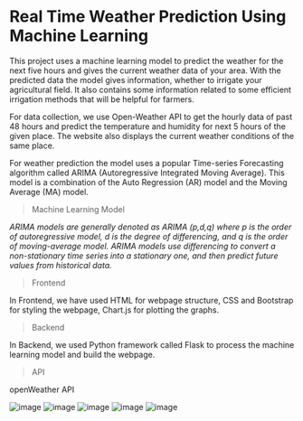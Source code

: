 #   **Real Time Weather Prediction Using Machine Learning**
This project uses a machine learning model to predict the weather for the next five hours and gives the current weather data of your area. With the predicted data the model gives information, whether to irrigate your agricultural field. It also contains some information related to some efficient irrigation methods that will be helpful for farmers.

For data collection, we use Open-Weather API to get the hourly data of past 48 hours and predict the temperature and humidity for next 5 hours of the given place. The website also displays the current weather conditions of the same place.

For weather prediction the model uses a popular Time-series Forecasting algorithm called ARIMA (Autoregressive Integrated Moving Average). This model is a combination of the Auto Regression (AR) model and the Moving Average (MA) model. 


> Machine Learning Model

*ARIMA models are generally denoted as ARIMA (p,d,q)  where p is the order of autoregressive model, d is the degree of differencing, and q is the order of moving-average model. ARIMA models use differencing to convert a non-stationary time series into a stationary one, and then predict future values from historical data.*

> Frontend

In Frontend, we have used HTML for webpage structure, CSS and Bootstrap for styling the webpage, Chart.js for plotting the graphs.

> Backend

In Backend, we used Python framework called Flask to process the machine learning model and build the webpage.

> API

openWeather API

![image](https://github.com/Hariharan-A-1268/Weather-Prediction-using-ML/assets/120185640/7501b422-7171-4e50-890f-6ffc716794fa)
![image](https://github.com/Hariharan-A-1268/Weather-Prediction-using-ML/assets/120185640/324882f3-056f-4089-8726-82708dc011fa)
![image](https://github.com/Hariharan-A-1268/Weather-Prediction-using-ML/assets/120185640/a07f0076-2fca-4ed5-bdfa-16b1ea6acd02)
![image](https://github.com/Hariharan-A-1268/Weather-Prediction-using-ML/assets/120185640/1d498e49-d41e-4fef-afa9-7907357aae16)
![image](https://github.com/Hariharan-A-1268/Weather-Prediction-using-ML/assets/120185640/a2f8645b-13df-4196-997d-5f0593457283)




